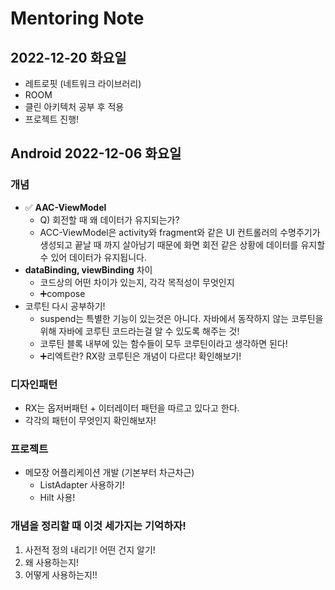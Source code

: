 # Mentoring Note

## 2022-12-20 화요일
- 레트로핏 (네트워크 라이브러리)
- ROOM
- 클린 아키텍처 공부 후 적용
- 프로젝트 진행! 

## Android 2022-12-06 화요일
### 개념
- ✅ **AAC-ViewModel**
  - Q) 회전할 때 왜 데이터가 유지되는가?
  - ACC-ViewModel은 activity와 fragment와 같은 UI 컨트롤러의 수명주기가 생성되고 끝날 때 까지 살아남기 때문에 화면 회전 같은 상황에 데이터를 유지할 수 있어 데이터가 유지됩니다.
- **dataBinding, viewBinding** 차이
  - 코드상의 어떤 차이가 있는지, 각각 목적성이 무엇인지
  - ➕compose
- 코루틴 다시 공부하기!
  - suspend는 특별한 기능이 있는것은 아니다. 자바에서 동작하지 않는 코루틴을 위해 자바에 코루틴 코드라는걸 알 수 있도록 해주는 것!
  - 코루틴 블록 내부에 있는 함수들이 모두 코루틴이라고 생각하면 된다!
  - ➕리엑트란? RX랑 코루틴은 개념이 다르다! 확인해보기!

### 디자인패턴
- RX는 옵저버패턴 + 이터레이터 패턴을 따르고 있다고 한다.
- 각각의 패턴이 무엇인지 확인해보자!
  
### 프로젝트
- 메모장 어플리케이션 개발 (기본부터 차근차근)
  - ListAdapter 사용하기!
  - Hilt 사용!

### 개념을 정리할 때 이것 세가지는 기억하자!
1. 사전적 정의 내리기! 어떤 건지 알기!
2. 왜 사용하는지!
3. 어떻게 사용하는지!!